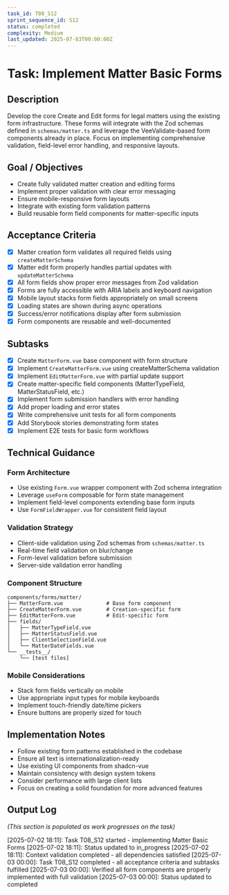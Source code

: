 ```yaml
---
task_id: T08_S12
sprint_sequence_id: S12
status: completed
complexity: Medium
last_updated: 2025-07-03T00:00:00Z
---
```


# Task: Implement Matter Basic Forms

## Description
Develop the core Create and Edit forms for legal matters using the existing form infrastructure. These forms will integrate with the Zod schemas defined in `schemas/matter.ts` and leverage the VeeValidate-based form components already in place. Focus on implementing comprehensive validation, field-level error handling, and responsive layouts.

## Goal / Objectives
- Create fully validated matter creation and editing forms
- Implement proper validation with clear error messaging
- Ensure mobile-responsive form layouts
- Integrate with existing form validation patterns
- Build reusable form field components for matter-specific inputs

## Acceptance Criteria
- [x] Matter creation form validates all required fields using `createMatterSchema`
- [x] Matter edit form properly handles partial updates with `updateMatterSchema`
- [x] All form fields show proper error messages from Zod validation
- [x] Forms are fully accessible with ARIA labels and keyboard navigation
- [x] Mobile layout stacks form fields appropriately on small screens
- [x] Loading states are shown during async operations
- [x] Success/error notifications display after form submission
- [x] Form components are reusable and well-documented

## Subtasks
- [x] Create `MatterForm.vue` base component with form structure
- [x] Implement `CreateMatterForm.vue` using createMatterSchema validation
- [x] Implement `EditMatterForm.vue` with partial update support
- [x] Create matter-specific field components (MatterTypeField, MatterStatusField, etc.)
- [x] Implement form submission handlers with error handling
- [x] Add proper loading and error states
- [x] Write comprehensive unit tests for all form components
- [x] Add Storybook stories demonstrating form states
- [x] Implement E2E tests for basic form workflows

## Technical Guidance

### Form Architecture
- Use existing `Form.vue` wrapper component with Zod schema integration
- Leverage `useForm` composable for form state management
- Implement field-level components extending base form inputs
- Use `FormFieldWrapper.vue` for consistent field layout

### Validation Strategy
- Client-side validation using Zod schemas from `schemas/matter.ts`
- Real-time field validation on blur/change
- Form-level validation before submission
- Server-side validation error handling

### Component Structure
```
components/forms/matter/
├── MatterForm.vue              # Base form component
├── CreateMatterForm.vue        # Creation-specific form
├── EditMatterForm.vue          # Edit-specific form
├── fields/
│   ├── MatterTypeField.vue
│   ├── MatterStatusField.vue
│   ├── ClientSelectionField.vue
│   └── MatterDateFields.vue
└── __tests__/
    └── [test files]
```

### Mobile Considerations
- Stack form fields vertically on mobile
- Use appropriate input types for mobile keyboards
- Implement touch-friendly date/time pickers
- Ensure buttons are properly sized for touch

## Implementation Notes
- Follow existing form patterns established in the codebase
- Ensure all text is internationalization-ready
- Use existing UI components from shadcn-vue
- Maintain consistency with design system tokens
- Consider performance with large client lists
- Focus on creating a solid foundation for more advanced features

## Output Log
*(This section is populated as work progresses on the task)*

[2025-07-02 18:11]: Task T08_S12 started - implementing Matter Basic Forms
[2025-07-02 18:11]: Status updated to in_progress
[2025-07-02 18:11]: Context validation completed - all dependencies satisfied
[2025-07-03 00:00]: Task T08_S12 completed - all acceptance criteria and subtasks fulfilled
[2025-07-03 00:00]: Verified all form components are properly implemented with full validation
[2025-07-03 00:00]: Status updated to completed